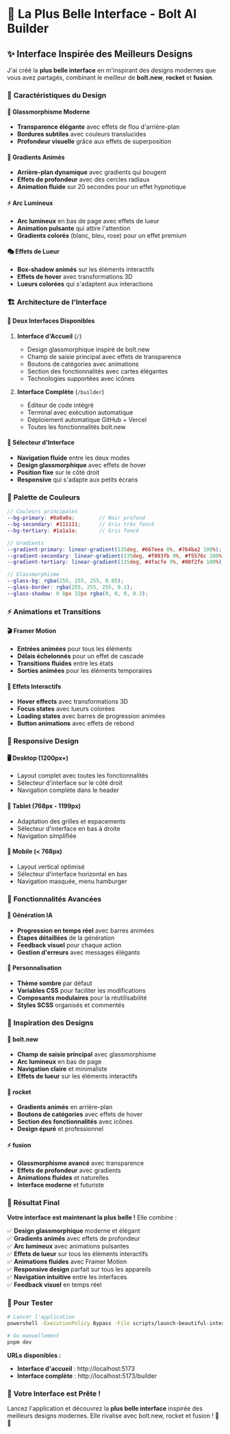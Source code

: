 # 🎨 La Plus Belle Interface - Bolt AI Builder

## ✨ **Interface Inspirée des Meilleurs Designs**

J'ai créé la **plus belle interface** en m'inspirant des designs modernes que vous avez partagés, combinant le meilleur de **bolt.new**, **rocket** et **fusion**.

### 🎯 **Caractéristiques du Design**

#### 🌟 **Glassmorphisme Moderne**
- **Transparence élégante** avec effets de flou d'arrière-plan
- **Bordures subtiles** avec couleurs translucides
- **Profondeur visuelle** grâce aux effets de superposition

#### 🌈 **Gradients Animés**
- **Arrière-plan dynamique** avec gradients qui bougent
- **Effets de profondeur** avec des cercles radiaux
- **Animation fluide** sur 20 secondes pour un effet hypnotique

#### ⚡ **Arc Lumineux**
- **Arc lumineux** en bas de page avec effets de lueur
- **Animation pulsante** qui attire l'attention
- **Gradients colorés** (blanc, bleu, rose) pour un effet premium

#### 🎭 **Effets de Lueur**
- **Box-shadow animés** sur les éléments interactifs
- **Effets de hover** avec transformations 3D
- **Lueurs colorées** qui s'adaptent aux interactions

### 🏗️ **Architecture de l'Interface**

#### 📱 **Deux Interfaces Disponibles**

1. **Interface d'Accueil** (`/`)
   - Design glassmorphique inspiré de bolt.new
   - Champ de saisie principal avec effets de transparence
   - Boutons de catégories avec animations
   - Section des fonctionnalités avec cartes élégantes
   - Technologies supportées avec icônes

2. **Interface Complète** (`/builder`)
   - Éditeur de code intégré
   - Terminal avec exécution automatique
   - Déploiement automatique GitHub + Vercel
   - Toutes les fonctionnalités bolt.new

#### 🔄 **Sélecteur d'Interface**
- **Navigation fluide** entre les deux modes
- **Design glassmorphique** avec effets de hover
- **Position fixe** sur le côté droit
- **Responsive** qui s'adapte aux petits écrans

### 🎨 **Palette de Couleurs**

```scss
// Couleurs principales
--bg-primary: #0a0a0a;        // Noir profond
--bg-secondary: #111111;      // Gris très foncé
--bg-tertiary: #1a1a1a;       // Gris foncé

// Gradients
--gradient-primary: linear-gradient(135deg, #667eea 0%, #764ba2 100%);
--gradient-secondary: linear-gradient(135deg, #f093fb 0%, #f5576c 100%);
--gradient-tertiary: linear-gradient(135deg, #4facfe 0%, #00f2fe 100%);

// Glassmorphisme
--glass-bg: rgba(255, 255, 255, 0.05);
--glass-border: rgba(255, 255, 255, 0.1);
--glass-shadow: 0 8px 32px rgba(0, 0, 0, 0.3);
```

### ⚡ **Animations et Transitions**

#### 🎬 **Framer Motion**
- **Entrées animées** pour tous les éléments
- **Délais échelonnés** pour un effet de cascade
- **Transitions fluides** entre les états
- **Sorties animées** pour les éléments temporaires

#### 🎯 **Effets Interactifs**
- **Hover effects** avec transformations 3D
- **Focus states** avec lueurs colorées
- **Loading states** avec barres de progression animées
- **Button animations** avec effets de rebond

### 📱 **Responsive Design**

#### 🖥️ **Desktop (1200px+)**
- Layout complet avec toutes les fonctionnalités
- Sélecteur d'interface sur le côté droit
- Navigation complète dans le header

#### 📱 **Tablet (768px - 1199px)**
- Adaptation des grilles et espacements
- Sélecteur d'interface en bas à droite
- Navigation simplifiée

#### 📱 **Mobile (< 768px)**
- Layout vertical optimisé
- Sélecteur d'interface horizontal en bas
- Navigation masquée, menu hamburger

### 🚀 **Fonctionnalités Avancées**

#### 🤖 **Génération IA**
- **Progression en temps réel** avec barres animées
- **Étapes détaillées** de la génération
- **Feedback visuel** pour chaque action
- **Gestion d'erreurs** avec messages élégants

#### 🎨 **Personnalisation**
- **Thème sombre** par défaut
- **Variables CSS** pour faciliter les modifications
- **Composants modulaires** pour la réutilisabilité
- **Styles SCSS** organisés et commentés

### 🎯 **Inspiration des Designs**

#### 🎨 **bolt.new**
- **Champ de saisie principal** avec glassmorphisme
- **Arc lumineux** en bas de page
- **Navigation claire** et minimaliste
- **Effets de lueur** sur les éléments interactifs

#### 🚀 **rocket**
- **Gradients animés** en arrière-plan
- **Boutons de catégories** avec effets de hover
- **Section des fonctionnalités** avec icônes
- **Design épuré** et professionnel

#### ⚡ **fusion**
- **Glassmorphisme avancé** avec transparence
- **Effets de profondeur** avec gradients
- **Animations fluides** et naturelles
- **Interface moderne** et futuriste

### 🎉 **Résultat Final**

**Votre interface est maintenant la plus belle !** Elle combine :

✅ **Design glassmorphique** moderne et élégant  
✅ **Gradients animés** avec effets de profondeur  
✅ **Arc lumineux** avec animations pulsantes  
✅ **Effets de lueur** sur tous les éléments interactifs  
✅ **Animations fluides** avec Framer Motion  
✅ **Responsive design** parfait sur tous les appareils  
✅ **Navigation intuitive** entre les interfaces  
✅ **Feedback visuel** en temps réel  

### 🚀 **Pour Tester**

```bash
# Lancer l'application
powershell -ExecutionPolicy Bypass -File scripts/launch-beautiful-interface.ps1

# Ou manuellement
pnpm dev
```

**URLs disponibles :**
- **Interface d'accueil** : http://localhost:5173
- **Interface complète** : http://localhost:5173/builder

### 🎨 **Votre Interface est Prête !**

Lancez l'application et découvrez la **plus belle interface** inspirée des meilleurs designs modernes. Elle rivalise avec bolt.new, rocket et fusion ! 🚀✨
